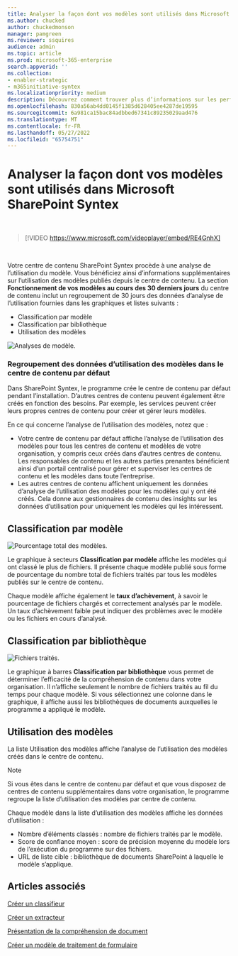 ```yaml
---
title: Analyser la façon dont vos modèles sont utilisés dans Microsoft SharePoint Syntex
ms.author: chucked
author: chuckedmonson
manager: pamgreen
ms.reviewer: ssquires
audience: admin
ms.topic: article
ms.prod: microsoft-365-enterprise
search.appverid: ''
ms.collection:
- enabler-strategic
- m365initiative-syntex
ms.localizationpriority: medium
description: Découvrez comment trouver plus d’informations sur les performances de vos modèles de compréhension de document et de traitement des formulaires.
ms.openlocfilehash: 830a56ab4dd0145f1385d628405ee4287de19595
ms.sourcegitcommit: 6a981ca15bac84adbbed67341c89235029aad476
ms.translationtype: MT
ms.contentlocale: fr-FR
ms.lasthandoff: 05/27/2022
ms.locfileid: "65754751"
---
```

# <a name="analyze-how-your-models-are-used-in-microsoft-sharepoint-syntex"></a>Analyser la façon dont vos modèles sont utilisés dans Microsoft SharePoint Syntex

</br>

> [!VIDEO https://www.microsoft.com/videoplayer/embed/RE4GnhX]  

</br>


Votre centre de contenu SharePoint Syntex procède à une analyse de l’utilisation du modèle. Vous bénéficiez ainsi d’informations supplémentaires sur l’utilisation des modèles publiés depuis le centre de contenu. La section <b>Fonctionnement de vos modèles au cours des 30 derniers jours</b> du centre de contenu inclut un regroupement de 30 jours des données d’analyse de l’utilisation fournies dans les graphiques et listes suivants :

- Classification par modèle
- Classification par bibliothèque
- Utilisation des modèles 

 ![Analyses de modèle.](../media/content-understanding/model-analytics.png) </br>

### <a name="roll-up-of-model-usage-data-in-the-default-content-center"></a>Regroupement des données d’utilisation des modèles dans le centre de contenu par défaut

Dans SharePoint Syntex, le programme crée le centre de contenu par défaut pendant l’installation. D’autres centres de contenu peuvent également être créés en fonction des besoins. Par exemple, les services peuvent créer leurs propres centres de contenu pour créer et gérer leurs modèles. 

En ce qui concerne l’analyse de l’utilisation des modèles, notez que :

- Votre centre de contenu par défaut affiche l’analyse de l’utilisation des modèles pour tous les centres de contenu et modèles de votre organisation, y compris ceux créés dans d’autres centres de contenu. Les responsables de contenu et les autres parties prenantes bénéficient ainsi d’un portail centralisé pour gérer et superviser les centres de contenu et les modèles dans toute l’entreprise.  
- Les autres centres de contenu affichent uniquement les données d’analyse de l’utilisation des modèles pour les modèles qui y ont été créés. Cela donne aux gestionnaires de contenu des insights sur les données d’utilisation pour uniquement les modèles qui les intéressent.


## <a name="classification-by-model"></a>Classification par modèle

   ![Pourcentage total des modèles.](../media/content-understanding/total-model-percentage.png) </br>

Le graphique à secteurs **Classification par modèle** affiche les modèles qui ont classé le plus de fichiers. Il présente chaque modèle publié sous forme de pourcentage du nombre total de fichiers traités par tous les modèles publiés sur le centre de contenu.

Chaque modèle affiche également le **taux d’achèvement**, à savoir le pourcentage de fichiers chargés et correctement analysés par le modèle. Un taux d’achèvement faible peut indiquer des problèmes avec le modèle ou les fichiers en cours d’analysé.

## <a name="classification-by-library"></a>Classification par bibliothèque

   ![Fichiers traités.](../media/content-understanding/files-processed-over-time.png) </br>

Le graphique à barres **Classification par bibliothèque** vous permet de déterminer l’efficacité de la compréhension de contenu dans votre organisation.  Il n’affiche seulement le nombre de fichiers traités au fil du temps pour chaque modèle. Si vous sélectionnez une colonne dans le graphique, il affiche aussi les bibliothèques de documents auxquelles le programme a appliqué le modèle.


## <a name="model-usage"></a>Utilisation des modèles

La liste Utilisation des modèles affiche l’analyse de l’utilisation des modèles créés dans le centre de contenu.  

> [!NOTE]
> Si vous êtes dans le centre de contenu par défaut et que vous disposez de centres de contenu supplémentaires dans votre organisation, le programme regroupe la liste d’utilisation des modèles par centre de contenu.

Chaque modèle dans la liste d’utilisation des modèles affiche les données d’utilisation :

- Nombre d’éléments classés : nombre de fichiers traités par le modèle.
- Score de confiance moyen : score de précision moyenne du modèle lors de l’exécution du programme sur des fichiers.
- URL de liste cible : bibliothèque de documents SharePoint à laquelle le modèle s’applique.



## <a name="see-also"></a>Articles associés
[Créer un classifieur](create-a-classifier.md)

[Créer un extracteur](create-an-extractor.md)

[Présentation de la compréhension de document](document-understanding-overview.md)

[Créer un modèle de traitement de formulaire](create-a-form-processing-model.md)  
